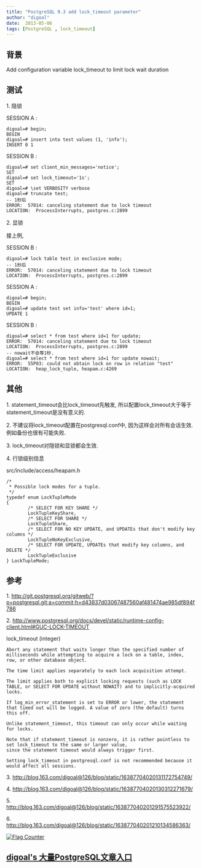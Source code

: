 ```yaml
---
title: "PostgreSQL 9.3 add lock_timeout parameter"
author: "digoal"
date:  2013-05-06
tags: [PostgreSQL , lock_timeout]
---
```

## 背景               
Add configuration variable lock_timeout to limit lock wait duration  
  
## 测试  
1\. 隐锁  
  
SESSION A :   
  
```  
digoal=# begin;  
BEGIN  
digoal=# insert into test values (1, 'info');  
INSERT 0 1  
```  
  
SESSION B :   
  
```  
digoal=# set client_min_messages='notice';  
SET  
digoal=# set lock_timeout='1s';  
SET  
digoal=# \set VERBOSITY verbose  
digoal=# truncate test;  
-- 1秒后  
ERROR:  57014: canceling statement due to lock timeout  
LOCATION:  ProcessInterrupts, postgres.c:2899  
```  
  
2\. 显锁  
  
接上例,   
  
SESSION B :   
  
```  
digoal=# lock table test in exclusive mode;  
-- 1秒后  
ERROR:  57014: canceling statement due to lock timeout  
LOCATION:  ProcessInterrupts, postgres.c:2899  
```  
  
SESSION A :   
  
```  
digoal=# begin;  
BEGIN  
digoal=# update test set info='test' where id=1;  
UPDATE 1  
```  
  
SESSION B :   
  
```  
digoal=# select * from test where id=1 for update;  
ERROR:  57014: canceling statement due to lock timeout  
LOCATION:  ProcessInterrupts, postgres.c:2899  
-- nowait不会等1秒.  
digoal=# select * from test where id=1 for update nowait;  
ERROR:  55P03: could not obtain lock on row in relation "test"  
LOCATION:  heap_lock_tuple, heapam.c:4269  
```  
  
## 其他  
1\. statement_timeout会比lock_timeout先触发, 所以配置lock_timeout大于等于statement_timeout是没有意义的.  
  
2\. 不建议将lock_timeout配置在postgresql.conf中, 因为这样会对所有会话生效. 例如备份也很有可能失败.  
  
3\. lock_timeout对隐锁和显锁都会生效.  
  
4\. 行锁级别信息  
  
src/include/access/heapam.h  
  
```  
/*  
 * Possible lock modes for a tuple.  
 */  
typedef enum LockTupleMode  
{  
        /* SELECT FOR KEY SHARE */  
        LockTupleKeyShare,  
        /* SELECT FOR SHARE */  
        LockTupleShare,  
        /* SELECT FOR NO KEY UPDATE, and UPDATEs that don't modify key columns */  
        LockTupleNoKeyExclusive,  
        /* SELECT FOR UPDATE, UPDATEs that modify key columns, and DELETE */  
        LockTupleExclusive  
} LockTupleMode;  
```  
  
## 参考  
1\. http://git.postgresql.org/gitweb/?p=postgresql.git;a=commit;h=d43837d03067487560af481474ae985df894f786  
  
2\. http://www.postgresql.org/docs/devel/static/runtime-config-client.html#GUC-LOCK-TIMEOUT  
  
lock_timeout (integer)  
  
```  
Abort any statement that waits longer than the specified number of milliseconds while attempting to acquire a lock on a table, index, row, or other database object.   
  
The time limit applies separately to each lock acquisition attempt.   
  
The limit applies both to explicit locking requests (such as LOCK TABLE, or SELECT FOR UPDATE without NOWAIT) and to implicitly-acquired locks.   
  
If log_min_error_statement is set to ERROR or lower, the statement that timed out will be logged. A value of zero (the default) turns this off.  
  
Unlike statement_timeout, this timeout can only occur while waiting for locks.   
  
Note that if statement_timeout is nonzero, it is rather pointless to set lock_timeout to the same or larger value,   
since the statement timeout would always trigger first.  
  
Setting lock_timeout in postgresql.conf is not recommended because it would affect all sessions.  
```  
  
3\. http://blog.163.com/digoal@126/blog/static/16387704020131172754749/  
  
4\. http://blog.163.com/digoal@126/blog/static/16387704020130312271679/  
  
5\. http://blog.163.com/digoal@126/blog/static/163877040201291575523922/  
  
6\. http://blog.163.com/digoal@126/blog/static/163877040201210134586363/  
  
<a rel="nofollow" href="http://info.flagcounter.com/h9V1"  ><img src="http://s03.flagcounter.com/count/h9V1/bg_FFFFFF/txt_000000/border_CCCCCC/columns_2/maxflags_12/viewers_0/labels_0/pageviews_0/flags_0/"  alt="Flag Counter"  border="0"  ></a>  
  
  
  
  
  
  
## [digoal's 大量PostgreSQL文章入口](https://github.com/digoal/blog/blob/master/README.md "22709685feb7cab07d30f30387f0a9ae")
  

